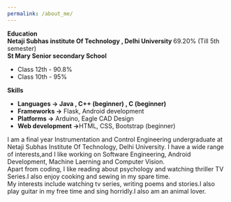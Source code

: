 ```yaml
---
permalink: /about_me/
---
```


   <b>Education </b>  
   <b>Netaji Subhas institute Of Technology , Delhi University </b> 69.20% (Till 5th semester)  
<b>St Mary Senior secondary School </b>    
<ul><li>Class 12th - 90.8%</li>  
 <li>Class 10th - 95% </li>  
</ul>

<b>Skills</b>    
<ul>
<li><b>Languages -> Java , C++ (beginner) , C (beginner)</b></li>
<li><b>Frameworks -></b> Flask, Android development</b></li>
<li><b>Platforms -></b> Arduino, Eagle CAD Design</b> </li>
<li><b>Web development -></b>HTML, CSS, Bootstrap (beginner)</b></li>
</ul>  

I am a final  year Instrumentation and Control Engineering undergraduate at  Netaji Subhas Institute Of Technology, Delhi University. I have a wide range of interests,and I like working on Software Engineering, Android Development, Machine Laerning and Computer Vision.    
Apart from coding, I like reading about psychology and watching thriller TV Series.I also enjoy cooking and sewing in my spare time.  
My interests include watching tv series, writing poems and stories.I also play guitar in my free time and sing horridly.I also am an animal lover.  
